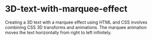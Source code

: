 # 3D-text-with-marquee-effect
Creating a 3D text with a marquee effect using HTML and CSS involves combining CSS 3D transforms and animations. The marquee animation moves the text horizontally from right to left infinitely.
